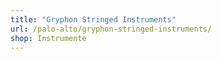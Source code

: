 ```yaml
---
title: "Gryphon Stringed Instruments"
url: /palo-alto/gryphon-stringed-instruments/
shop: Instrumente
---
```

